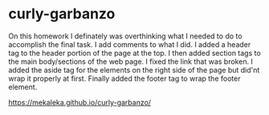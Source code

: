 # curly-garbanzo
On this homework I definately was overthinking what I needed to do to accomplish the final task. I add comments to what I did. I added a header tag to the header portion of the page at the top. I then added section tags to the main body/sections of the web page. I fixed the link that was broken. I added the aside tag for the elements on the right side of the page but did'nt wrap it properly at first. Finally added the footer tag to wrap the footer element. 

https://mekaleka.github.io/curly-garbanzo/